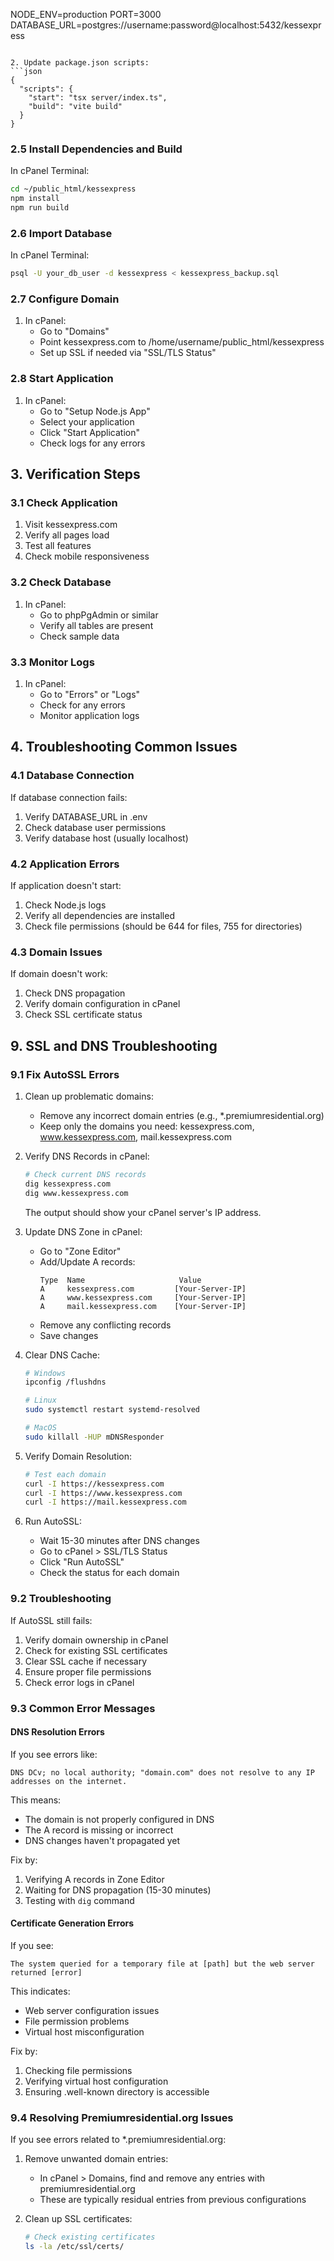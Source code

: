NODE_ENV=production
PORT=3000
DATABASE_URL=postgres://username:password@localhost:5432/kessexpress
```

2. Update package.json scripts:
```json
{
  "scripts": {
    "start": "tsx server/index.ts",
    "build": "vite build"
  }
}
```

### 2.5 Install Dependencies and Build
In cPanel Terminal:
```bash
cd ~/public_html/kessexpress
npm install
npm run build
```

### 2.6 Import Database
In cPanel Terminal:
```bash
psql -U your_db_user -d kessexpress < kessexpress_backup.sql
```

### 2.7 Configure Domain
1. In cPanel:
   - Go to "Domains"
   - Point kessexpress.com to /home/username/public_html/kessexpress
   - Set up SSL if needed via "SSL/TLS Status"

### 2.8 Start Application
1. In cPanel:
   - Go to "Setup Node.js App"
   - Select your application
   - Click "Start Application"
   - Check logs for any errors

## 3. Verification Steps

### 3.1 Check Application
1. Visit kessexpress.com
2. Verify all pages load
3. Test all features
4. Check mobile responsiveness

### 3.2 Check Database
1. In cPanel:
   - Go to phpPgAdmin or similar
   - Verify all tables are present
   - Check sample data

### 3.3 Monitor Logs
1. In cPanel:
   - Go to "Errors" or "Logs"
   - Check for any errors
   - Monitor application logs

## 4. Troubleshooting Common Issues

### 4.1 Database Connection
If database connection fails:
1. Verify DATABASE_URL in .env
2. Check database user permissions
3. Verify database host (usually localhost)

### 4.2 Application Errors
If application doesn't start:
1. Check Node.js logs
2. Verify all dependencies are installed
3. Check file permissions (should be 644 for files, 755 for directories)

### 4.3 Domain Issues
If domain doesn't work:
1. Check DNS propagation
2. Verify domain configuration in cPanel
3. Check SSL certificate status

## 9. SSL and DNS Troubleshooting

### 9.1 Fix AutoSSL Errors
1. Clean up problematic domains:
   - Remove any incorrect domain entries (e.g., *.premiumresidential.org)
   - Keep only the domains you need: kessexpress.com, www.kessexpress.com, mail.kessexpress.com

2. Verify DNS Records in cPanel:
   ```bash
   # Check current DNS records
   dig kessexpress.com
   dig www.kessexpress.com
   ```
   The output should show your cPanel server's IP address.

3. Update DNS Zone in cPanel:
   - Go to "Zone Editor"
   - Add/Update A records:
     ```
     Type  Name                     Value
     A     kessexpress.com         [Your-Server-IP]
     A     www.kessexpress.com     [Your-Server-IP]
     A     mail.kessexpress.com    [Your-Server-IP]
     ```
   - Remove any conflicting records
   - Save changes

4. Clear DNS Cache:
   ```bash
   # Windows
   ipconfig /flushdns

   # Linux
   sudo systemctl restart systemd-resolved

   # MacOS
   sudo killall -HUP mDNSResponder
   ```

5. Verify Domain Resolution:
   ```bash
   # Test each domain
   curl -I https://kessexpress.com
   curl -I https://www.kessexpress.com
   curl -I https://mail.kessexpress.com
   ```

6. Run AutoSSL:
   - Wait 15-30 minutes after DNS changes
   - Go to cPanel > SSL/TLS Status
   - Click "Run AutoSSL"
   - Check the status for each domain

### 9.2 Troubleshooting
If AutoSSL still fails:
1. Verify domain ownership in cPanel
2. Check for existing SSL certificates
3. Clear SSL cache if necessary
4. Ensure proper file permissions
5. Check error logs in cPanel

### 9.3 Common Error Messages

#### DNS Resolution Errors
If you see errors like:
```
DNS DCv; no local authority; "domain.com" does not resolve to any IP addresses on the internet.
```
This means:
- The domain is not properly configured in DNS
- The A record is missing or incorrect
- DNS changes haven't propagated yet

Fix by:
1. Verifying A records in Zone Editor
2. Waiting for DNS propagation (15-30 minutes)
3. Testing with `dig` command

#### Certificate Generation Errors
If you see:
```
The system queried for a temporary file at [path] but the web server returned [error]
```
This indicates:
- Web server configuration issues
- File permission problems
- Virtual host misconfiguration

Fix by:
1. Checking file permissions
2. Verifying virtual host configuration
3. Ensuring .well-known directory is accessible

### 9.4 Resolving Premiumresidential.org Issues

If you see errors related to *.premiumresidential.org:
1. Remove unwanted domain entries:
   - In cPanel > Domains, find and remove any entries with premiumresidential.org
   - These are typically residual entries from previous configurations

2. Clean up SSL certificates:
   ```bash
   # Check existing certificates
   ls -la /etc/ssl/certs/